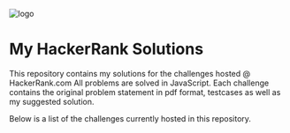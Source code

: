 ![logo](https://i.imgur.com/YQnaKXf.png "HackerRank")


# My HackerRank Solutions

This repository contains my solutions for the challenges hosted @ HackerRank.com
All problems are solved in JavaScript.
Each challenge contains the original problem statement in pdf format, testcases as well as my suggested solution.

Below is a list of the challenges currently hosted in this repository.

